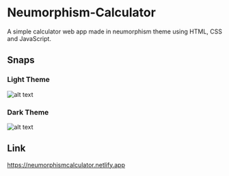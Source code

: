 # Neumorphism-Calculator
A simple calculator web app made in neumorphism theme using HTML, CSS and JavaScript.

## Snaps
### Light Theme
![alt text](https://github.com/altajvirani/Neumorphism-Calculator/blob/master/snaps/light_theme.png?raw=true)

### Dark Theme
![alt text](https://github.com/altajvirani/Neumorphism-Calculator/blob/master/snaps/dark_theme.png?raw=true)

## Link
https://neumorphismcalculator.netlify.app
